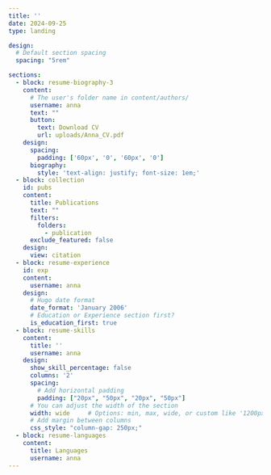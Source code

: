 ```yaml
---
title: ''
date: 2024-09-25
type: landing

design:
  # Default section spacing
  spacing: "5rem"

sections:
  - block: resume-biography-3
    content:
      # The user's folder name in content/authors/
      username: anna
      text: ""
      button:
        text: Download CV
        url: uploads/Anna_CV.pdf
    design:
      spacing:
        padding: ['60px', '0', '60px', '0']
      biography:
        style: 'text-align: justify; font-size: 1em;'
  - block: collection
    id: pubs
    content:
      title: Publications
      text: ""
      filters:
        folders:
          - publication
      exclude_featured: false
    design:
      view: citation
  - block: resume-experience
    id: exp
    content:
      username: anna
    design:
      # Hugo date format
      date_format: 'January 2006'
      # Education or Experience section first?
      is_education_first: true
  - block: resume-skills
    content:
      title: ''
      username: anna
    design:
      show_skill_percentage: false
      columns: '2'
      spacing:
        # Add horizontal padding
        padding: ["20px", "50px", "20px", "50px"]
      # You can adjust the width of the section
      width: wide     # Options: min, max, wide, or custom like '1200px'
      # Add margin between columns
      css_style: "column-gap: 250px;"
  - block: resume-languages
    content:
      title: Languages
      username: anna
---
```

